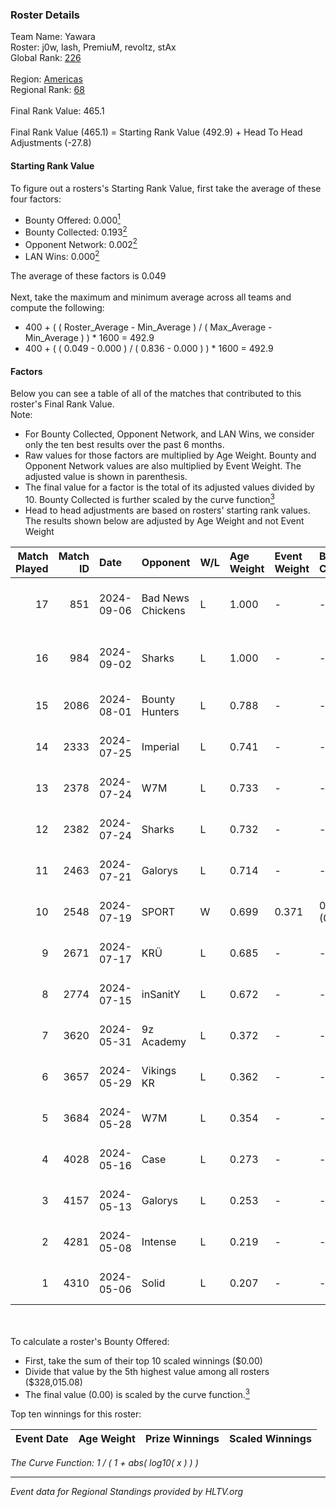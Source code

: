 ### Roster Details<br />
Team Name: Yawara<br />
Roster: j0w, lash, PremiuM, revoltz, stAx<br />
Global Rank: [226](../../standings_global_2024_10_02.md)<br />
<br />
Region: [Americas]( ../../standings_americas_2024_10_02.md)<br />
Regional Rank: [68]( ../../standings_americas_2024_10_02.md)<br />
<br />
Final Rank Value:  465.1<br />
<br />
Final Rank Value (465.1) = Starting Rank Value (492.9) + Head To Head Adjustments (-27.8)<br />

#### Starting Rank Value<br />
To figure out a rosters's Starting Rank Value, first take the average of these four factors:<br />
- Bounty Offered: 0.000[<sup>1</sup>](#table2)
- Bounty Collected: 0.193[<sup>2</sup>](#table1)
- Opponent Network: 0.002[<sup>2</sup>](#table1)
- LAN Wins: 0.000[<sup>2</sup>](#table1)

The average of these factors is 0.049<br />
<br />
Next, take the maximum and minimum average across all teams and compute the following:<br />
- 400 + ( ( Roster_Average - Min_Average ) / ( Max_Average - Min_Average ) ) * 1600 = 492.9
- 400 + ( ( 0.049 - 0.000 ) / ( 0.836 - 0.000 ) ) * 1600 = 492.9


#### Factors<br />
Below you can see a table of all of the matches that contributed to this roster's Final Rank Value.<br />
Note:<br />

- For Bounty Collected, Opponent Network, and LAN Wins, we consider only the ten best results over the past 6 months.
- Raw values for those factors are multiplied by Age Weight. Bounty and Opponent Network values are also multiplied by Event Weight. The adjusted value is shown in parenthesis.
- The final value for a factor is the total of its adjusted values divided by 10. Bounty Collected is further scaled by the curve function[<sup>3</sup>](#curveFunction)
- Head to head adjustments are based on rosters' starting rank values. The results shown below are adjusted by Age Weight and not Event Weight
<span id="table1"></span><br />


| Match Played | Match ID | Date       | Opponent          | W/L | Age Weight | Event Weight | Bounty Collected | Opponent Network | LAN Wins  | H2H Adj. | Roster                            |
| -: | -: | :- | :- | :- | :- | :- | :- | :- | :- | -: | :- |
|           17 |      851 | 2024-09-06 | Bad News Chickens | L   | 1.000      | -            | -                | -                | -         |    -8.14 | j0w, lash, PremiuM, revoltz, stAx |
|           16 |      984 | 2024-09-02 | Sharks            | L   | 1.000      | -            | -                | -                | -         |    -1.96 | j0w, lash, PremiuM, revoltz, stAx |
|           15 |     2086 | 2024-08-01 | Bounty Hunters    | L   | 0.788      | -            | -                | -                | -         |    -2.82 | j0w, lash, revoltz, ritz, stAx    |
|           14 |     2333 | 2024-07-25 | Imperial          | L   | 0.741      | -            | -                | -                | -         |    -0.70 | j0w, lash, revoltz, ritz, stAx    |
|           13 |     2378 | 2024-07-24 | W7M               | L   | 0.733      | -            | -                | -                | -         |    -4.22 | j0w, lash, revoltz, ritz, stAx    |
|           12 |     2382 | 2024-07-24 | Sharks            | L   | 0.732      | -            | -                | -                | -         |    -1.57 | j0w, lash, revoltz, ritz, stAx    |
|           11 |     2463 | 2024-07-21 | Galorys           | L   | 0.714      | -            | -                | -                | -         |    -4.09 | j0w, lash, revoltz, ritz, stAx    |
|           10 |     2548 | 2024-07-19 | SPORT             | W   | 0.699      | 0.371        | 0.002 (0.001)    | 0.062 (0.016)    | 0 (0.000) |    15.81 | j0w, lash, revoltz, ritz, stAx    |
|            9 |     2671 | 2024-07-17 | KRÜ               | L   | 0.685      | -            | -                | -                | -         |    -2.59 | j0w, lash, revoltz, ritz, stAx    |
|            8 |     2774 | 2024-07-15 | inSanitY          | L   | 0.672      | -            | -                | -                | -         |    -1.46 | j0w, lash, revoltz, ritz, stAx    |
|            7 |     3620 | 2024-05-31 | 9z Academy        | L   | 0.372      | -            | -                | -                | -         |    -5.69 | j0w, lash, ritz, stAx, Straafer   |
|            6 |     3657 | 2024-05-29 | Vikings KR        | L   | 0.362      | -            | -                | -                | -         |    -2.45 | j0w, lash, perez, ritz, stAx      |
|            5 |     3684 | 2024-05-28 | W7M               | L   | 0.354      | -            | -                | -                | -         |    -2.38 | j0w, lash, perez, ritz, stAx      |
|            4 |     4028 | 2024-05-16 | Case              | L   | 0.273      | -            | -                | -                | -         |    -0.81 | j0w, lash, perez, ritz, stAx      |
|            3 |     4157 | 2024-05-13 | Galorys           | L   | 0.253      | -            | -                | -                | -         |    -2.04 | j0w, lash, perez, ritz, stAx      |
|            2 |     4281 | 2024-05-08 | Intense           | L   | 0.219      | -            | -                | -                | -         |    -1.79 | j0w, lash, perez, ritz, stAx      |
|            1 |     4310 | 2024-05-06 | Solid             | L   | 0.207      | -            | -                | -                | -         |    -0.90 | j0w, lash, perez, ritz, stAx      |

<br />
<span id="table2"></span><br />
To calculate a roster's Bounty Offered:<br />

- First, take the sum of their top 10 scaled winnings ($0.00)
- Divide that value by the 5th highest value among all rosters ($328,015.08)
- The final value (0.00) is scaled by the curve function.[<sup>3</sup>](#curveFunction)

Top ten winnings for this roster:<br />

| Event Date | Age Weight | Prize Winnings | Scaled Winnings |
| :- | -: | :- | :- |


<span id="curveFunction"></span>_The Curve Function: 1 / ( 1 + abs( log10( x ) ) )_<br />

---
_Event data for Regional Standings provided by HLTV.org_<br />
